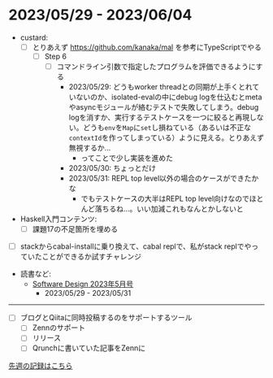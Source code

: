 # 2023/05/29 - 2023/06/04

- custard:
    - [ ] とりあえず <https://github.com/kanaka/mal> を参考にTypeScriptでやる
        - [ ] Step 6
            - [ ] コマンドライン引数で指定したプログラムを評価できるようにする
                - 2023/05/29: どうもworker threadとの同期が上手くとれていないのか、isolated-evalの中にdebug logを仕込むとmetaやasyncモジュールが絡むテストで失敗してしまう。debug logを消すか、実行するテストケースを一つに絞ると再現しない。どうも`env`を`Map`に`set`し損ねている（あるいは不正な`contextId`を作ってしまっている）ように見える。とりあえず無視するか...
                    - ってことで少し実装を進めた
                - 2023/05/30: ちょっとだけ
                - 2023/05/31: REPL top level以外の場合のケースができたかな
                    - でもテストケースの大半はREPL top level向けなのでほとんど落ちるね...。いい加減これもなんとかしないと
- Haskell入門コンテンツ:
    - [ ] 課題17の不足箇所を埋める
- [ ] stackからcabal-installに乗り換えて、cabal replで、私がstack replでやっていたことができるか試すチャレンジ
- 読書など:
    - [Software Design 2023年5月号](https://gihyo.jp/magazine/SD/archive/2023/202305)
        - 2023/05/29 - 2023/05/31

------

- [ ] ブログとQiitaに同時投稿するのをサポートするツール
    - [ ] Zennのサポート
    - [ ] リリース
    - [ ] Qrunchに書いていた記事をZennに

[先週の記録はこちら](https://github.com/igrep/daily-commits/blob/97220d6da1207f214c3acc3fe90680824d73949b/yesterday.md)
